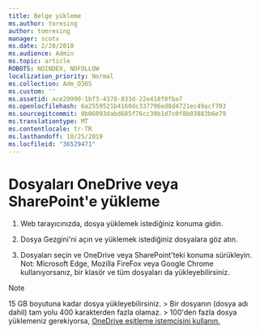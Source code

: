 ```yaml
---
title: Belge yükleme
ms.author: toresing
author: tomresing
manager: scotv
ms.date: 2/28/2018
ms.audience: Admin
ms.topic: article
ROBOTS: NOINDEX, NOFOLLOW
localization_priority: Normal
ms.collection: Adm_O365
ms.custom: ''
ms.assetid: ace29990-1bf3-4378-833d-22e418f0fba7
ms.openlocfilehash: 6a2559521b4160dc337796ed8d4721ec49acf703
ms.sourcegitcommit: 0b06093dabd685f76cc39b1d7c0f8b03883b6e79
ms.translationtype: MT
ms.contentlocale: tr-TR
ms.lasthandoff: 10/25/2019
ms.locfileid: "36529471"
---
```

# <a name="upload-files-to-onedrive-or-sharepoint"></a>Dosyaları OneDrive veya SharePoint'e yükleme

1. Web tarayıcınızda, dosya yüklemek istediğiniz konuma gidin.
    
2. Dosya Gezgini'ni açın ve yüklemek istediğiniz dosyalara göz atın.
    
3. Dosyaları seçin ve OneDrive veya SharePoint'teki konuma sürükleyin. Not: Microsoft Edge, Mozilla FireFox veya Google Chrome kullanıyorsanız, bir klasör ve tüm dosyaları da yükleyebilirsiniz.
    
> [!NOTE]
>  15 GB boyutuna kadar dosya yükleyebilirsiniz. > Bir dosyanın (dosya adı dahil) tam yolu 400 karakterden fazla olamaz. > 100'den fazla dosya yüklemeniz gerekiyorsa, [OneDrive eşitleme istemcisini kullanın.](https://go.microsoft.com/fwlink/?linkid=866427) 
  

